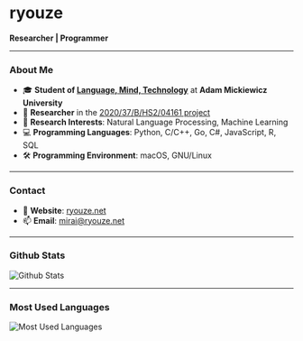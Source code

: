 # ryouze

**Researcher | Programmer**

---

### About Me

- 🎓 **Student of [Language, Mind, Technology](https://anglistyka.amu.edu.pl/en/for-candidates/full-time-ma-programmes/language-mind-technology)** at **Adam Mickiewicz University**
- 🔬 **Researcher** in the [2020/37/B/HS2/04161 project](https://prodis-opus19.github.io/)
- 🤖 **Research Interests**: Natural Language Processing, Machine Learning
- 💻 **Programming Languages**: Python, C/C++, Go, C#, JavaScript, R, SQL
- 🛠️ **Programming Environment**: macOS, GNU/Linux

---

### Contact

- 📝 **Website**: [ryouze.net](https://ryouze.net/)
- 📫 **Email**: [mirai@ryouze.net](mailto:mirai@ryouze.net)

---

### Github Stats

![Github Stats](https://github-readme-stats.vercel.app/api?username=ryouze&show_icons=true&theme=github_dark&count_private=true&hide=contribs&include_all_commits=true&hide_rank=true&show=prs,issues,stars)

---

### Most Used Languages

![Most Used Languages](https://github-readme-stats.vercel.app/api/top-langs/?username=ryouze&layout=compact&theme=github_dark&hide=cmake,css)
